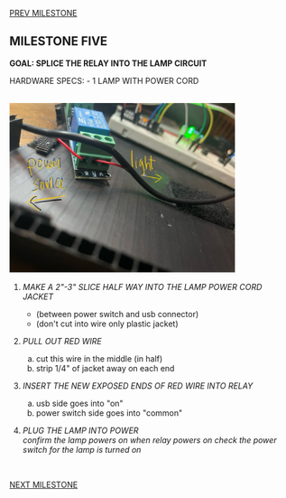 
[PREV MILESTONE](./4-MILESTONE.md)

## MILESTONE FIVE
**GOAL: SPLICE THE RELAY INTO THE LAMP CIRCUIT**

HARDWARE SPECS:
	- 1 LAMP WITH POWER CORD


<br>

<img title="5.1" alt="Connect relay to lamp" src="../../.images/5.1.jpeg" width="400">

<br>

1. *MAKE A 2"-3" SLICE HALF WAY INTO THE LAMP POWER CORD JACKET*
	- (between power switch and usb connector)
	- (don't cut into wire only plastic jacket)
2. *PULL OUT RED WIRE*
	<ol type="a">
	<li>cut this wire in the middle (in half)</li>
	<li>strip 1/4" of jacket away on each end</li>
	</ol>
3. *INSERT THE NEW EXPOSED ENDS OF RED WIRE INTO RELAY*
	<ol type="a">
	<li>usb side goes into "on"</li>
	<li>power switch side goes into "common"</li>
	</ol>



4. *PLUG THE LAMP INTO POWER*\
*confirm the lamp powers on when relay powers on*
*check the power switch for the lamp is turned on*

<br>

[NEXT MILESTONE](./6-MILESTONE.md)
